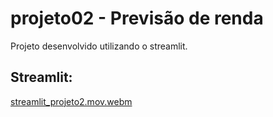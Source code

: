 # projeto02 - Previsão de renda

Projeto desenvolvido utilizando o streamlit.



## Streamlit:

[streamlit_projeto2.mov.webm](https://github.com/dearamires/projeto02/assets/112037809/5caa5fa2-1729-45ab-95c4-8a434c01ace6)











